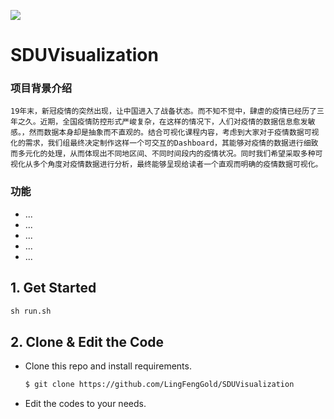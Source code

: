 [![](https://badgen.net/badge/license/MIT/green)](#License)

# SDUVisualization

### 项目背景介绍
    19年末，新冠疫情的突然出现，让中国进入了战备状态。而不知不觉中，肆虐的疫情已经历了三年之久。近期，全国疫情防控形式严峻复杂，在这样的情况下，人们对疫情的数据信息愈发敏感。，然而数据本身却是抽象而不直观的。结合可视化课程内容，考虑到大家对于疫情数据可视化的需求，我们组最终决定制作这样一个可交互的Dashboard，其能够对疫情的数据进行细致而多元化的处理，从而体现出不同地区间、不同时间段内的疫情状况。同时我们希望采取多种可视化从多个角度对疫情数据进行分析，最终能够呈现给读者一个直观而明确的疫情数据可视化。

### 功能

- ...
- ...
- ...
- ...
- ...

## 1. Get Started

```python
sh run.sh
```

## 2. Clone & Edit the Code

- Clone this repo and install requirements.
  ```bash
  $ git clone https://github.com/LingFengGold/SDUVisualization
  ```
- Edit the codes to your needs. 

